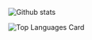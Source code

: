 ![Github stats](https://github-readme-stats.vercel.app/api?username=MaxR92&theme=cobalt&show_icons=true&count_private=true)

![Top Languages Card](https://github-readme-stats.vercel.app/api/top-langs/?username=MaxR92)